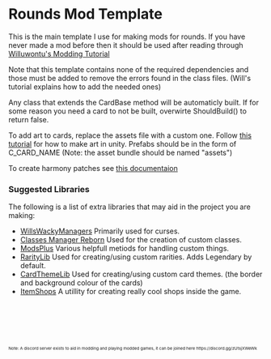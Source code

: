 # Rounds Mod Template

This is the main template I use for making mods for rounds. 
If you have never made a mod before then it should be used after reading through [Willuwontu's Modding Tutorial](https://docs.google.com/document/d/1zu_89HeFC4aU9xI1MGXTkW1rDLnVCVfoQa5YiNpaWD8/edit)

Note that this template contains none of the required dependencies and those must be added to remove the errors found in the class files. (Will's tutorial explains how to add the needed ones)

Any class that extends the CardBase method will be automaticly built. If for some reason you need a card to not be built, overwirte ShouldBuild() to return false.


To add art to cards, replace the assets file with a custom one. Follow [this tutorial](https://docs.google.com/document/d/1w2Qk_n83e3-eAVKZVlYzrT8myphqZspp2VwV7S_DvuA/edit) for how to make art in unity. Prefabs should be in the form of C_CARD_NAME
(Note: the asset bundle should be named "assets")


To create harmony patches see [this documentaion](https://harmony.pardeike.net/articles/intro.html)


### Suggested Libraries 

The following is a list of extra libraries that may aid in the project you are making:
- [WillsWackyManagers](https://rounds.thunderstore.io/package/willuwontu/WillsWackyManagers/) Primarily used for curses.
- [Classes Manager Reborn](https://rounds.thunderstore.io/package/Root/Classes_Manager_Reborn/) Used for the creation of custom classes.
- [ModsPlus](https://rounds.thunderstore.io/package/willis81808/ModsPlus/) Various helpfull metiods for handling custom things.
- [RarityLib](https://rounds.thunderstore.io/package/Root/RarityLib/) Used for creating/using custom rarities. Adds Legendary by default.
- [CardThemeLib](https://rounds.thunderstore.io/package/Root/CardThemeLib/) Used for creating/using custom card themes. (the border and background colour of the cards)
- [ItemShops](https://rounds.thunderstore.io/package/willuwontu/ItemShops/) A utillity for creating really cool shops inside the game.




<br>
<br>
<br>
<br>
<br>
<sup><sub><sub>Note: A discord server exists to aid in modding and playing modded games, it can be joined here https://discord.gg/zUtsjXWeWk</sub></sup></sup>
